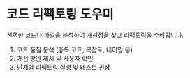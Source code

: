 # 코드 리팩토링 도우미

선택한 코드나 파일을 분석하여 개선점을 찾고 리팩토링을 수행합니다.

1. 코드 품질 분석 (중복 코드, 복잡도, 네이밍 등)
2. 개선 방안 제시 및 사용자 확인
3. 단계별 리팩토링 실행 및 테스트 권장